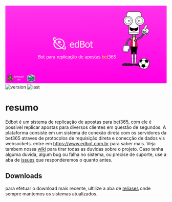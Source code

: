 ![logo](https://github.com/edbotBr/edbot/blob/main/assets/edBot-logo01.png?raw=true)
![version](https://img.shields.io/badge/version-1.0.6-brightgreen) ![last](https://img.shields.io/badge/last-stable-red)

# resumo
Edbot é um sistema de replicação de apostas para bet365, com ele é possivel replicar apostas para diversos clientes em questão de segundos. A plataforma consiste em um sistema de conexão direta com os servidores da bet365 atraves de protocolos de requisição direta e conecção de dados vis websockets. entre em https://www.edbot.com.br para saber mais.
Veja tambem nossa [wiki](https://github.com/edbotBr/edbot/wiki) para tirar todas as duvidas sobre o projeto. Caso tenha alguma duvida, algum bug ou falha no sistema, ou precise de suporte, use a aba de [issues](https://github.com/edbotBr/edbot/issues) que responderemos o quanto antes.

## Downloads

para efetuar o download mais recente, ultilize a aba de [reliases](https://github.com/edbotBr/edbot/releases) onde sempre mantemos os sistemas atualizados.

